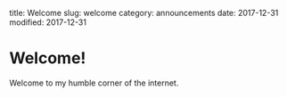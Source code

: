title: Welcome
slug: welcome
category: announcements
date: 2017-12-31
modified: 2017-12-31

# Welcome!

Welcome to my humble corner of the internet.